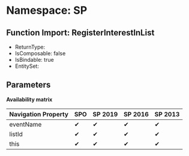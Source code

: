 # Namespace: SP

## Function Import: RegisterInterestInList

- ReturnType: 
- IsComposable: false
- IsBindable: true
- EntitySet: 

## Parameters

**Availability matrix**

Navigation Property | SPO | SP 2019 | SP 2016 | SP 2013
----------|-----|---------|---------|--------
eventName | ✔ | ✔ | ✔ | ✔
listId | ✔ | ✔ | ✔ | ✔
this | ✔ | ✔ | ✔ | ✔
